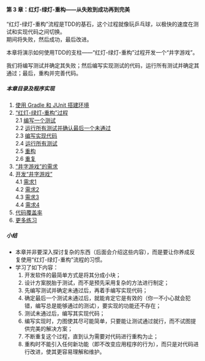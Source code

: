 #### 第 3 章：红灯-绿灯-重构——从失败到成功再到完美 ####
“红灯-绿灯-重构”流程是TDD的基石，这个过程就像玩乒乓球，以极快的速度在测试和实现代码之间切换。  
期间将失败，然后成功，最后改进。  
  
本章将演示如何使用TDD的支柱——“红灯-绿灯-重构”过程开发一个“井字游戏”。  
  
我们将编写测试并确定其失败；然后编写实现测试的代码，运行所有测试并确定其通过；最后，重构并完善代码。

##### 本章目录及程序实现 #####
1.	[使用 Gradle 和 JUnit 搭建环境](Course1SetEnvironment.java)
2.	[“红灯-绿灯-重构”过程](Course20Process.java)   
	2.1	[编写一个测试](Course21WriteTest.java)  
	2.2	[运行所有测试并确认最后一个未通过](Course22LastOneFailing.java)  
	2.3	[编写实现代码](Course23WriteCode.java)  
	2.4	[运行所有测试](Course24RunAllTests.java)  
	2.5	[重构](Course25Refactor.java)  
	2.6	[重复](Course26Repeat.java)  
3.	[“井字游戏”的需求](Course3TicTacToe.java)
4.	[开发“井字游戏”](Course4DevTicTacToe.java)  
	4.1	[需求1](Course41Requirement1.java)  
	4.2	[需求2](Course42Requirement2.java)  
	4.3	[需求3](Course43Requirement3.java)  
	4.4	[需求4](Course44Requirement4.java)  
5.	[代码覆盖率](Course5CodeCoverage.java)
6.	[更多练习](Course6MoreExercises.java)  
    
##### 小结 #####
-	本章并非要深入探讨复杂的东西（后面会介绍这些内容），而是要让你养成反复使用“红灯-绿灯-重构”流程的习惯。
-	学习了如下内容：
    1.	开发软件的最简单方式是将其分成小块；
    2.	设计方案脱胎于测试，而不是预先采用复杂的方法进行制定；
    3.	先编写测试并确定未通过后，再着手编写实现代码；
    4.	确定最后一个测试未通过后，就能肯定它是有效的（你一不小心就会犯错，编写总是能够通过的测试），要实现的功能还不存在；
    5.	测试未通过后，编写其实现代码；
    6.	编写实现时，力图使其尽可能简单，只要能让测试通过就行，而不试图提供完美的解决方案；
    7.	不断重复这个过程，直到认为需要对代码进行重构为止；
    8.	重构时不能引入任何新功能（即不改变应用程序的行为），而只是对代码进行改进，使其更容易理解和维护。
